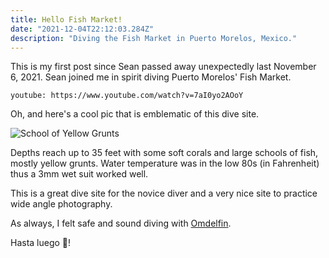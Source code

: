 ```yaml
---
title: Hello Fish Market!
date: "2021-12-04T22:12:03.284Z"
description: "Diving the Fish Market in Puerto Morelos, Mexico."
---
```


This is my first post since Sean passed away unexpectedly last November 6, 2021. Sean joined me in spirit diving Puerto Morelos' Fish Market.

`youtube: https://www.youtube.com/watch?v=7aI0yo2AOoY`

Oh, and here's a cool pic that is emblematic of this dive site.

![School of Yellow Grunts](./fishmarket.jpg)

Depths reach up to 35 feet with some soft corals and large schools of fish, mostly yellow grunts. Water temperature was in the low 80s (in Fahrenheit) thus a 3mm wet suit worked well.

This is a great dive site for the novice diver and a very nice site to practice wide angle photography.

As always, I felt safe and sound diving with [Omdelfin](https://omdelfin.com/).

Hasta luego :wave:!
